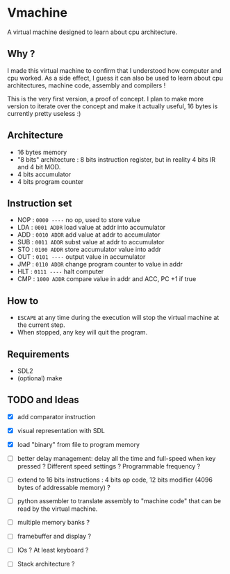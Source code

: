 # Vmachine

A virtual machine designed to learn about cpu architecture.

## Why ?

I made this virtual machine to confirm that I understood how computer and cpu worked.
As a side effect, I guess it can also be used to learn about cpu architectures, machine code, assembly and compilers !

This is the very first version, a proof of concept. I plan to make more version to iterate over the concept and make it actually useful, 16 bytes is currently pretty useless :)

## Architecture

- 16 bytes memory
- "8 bits" architecture : 8 bits instruction register, but in reality 4 bits IR and 4 bit MOD.
- 4 bits accumulator
- 4 bits program counter

## Instruction set

- NOP : ```0000 ----``` no op, used to store value
- LDA : ```0001 ADDR``` load value at addr into accumulator
- ADD : ```0010 ADDR``` add value at addr to accumulator
- SUB : ```0011 ADDR``` subst value at addr to accumulator
- STO : ```0100 ADDR``` store accumulator value into addr
- OUT : ```0101 ----``` output value in accumulator
- JMP : ```0110 ADDR``` change program counter to value in addr
- HLT : ```0111 ----``` halt computer
- CMP : ```1000 ADDR``` compare value in addr and ACC, PC +1 if true

## How to

- ```ESCAPE``` at any time during the execution will stop the virtual machine at the current step.
- When stopped, any key will quit the program.

## Requirements

- SDL2
- (optional) make

## TODO and Ideas

- [x] add comparator instruction
- [x] visual representation with SDL
- [x] load "binary" from file to program memory
- [ ] better delay management: delay all the time and full-speed when key pressed ? Different speed settings ? Programmable frequency ?
- [ ] extend to 16 bits instructions : 4 bits op code, 12 bits modifier (4096 bytes of addressable memory) ?
- [ ] python assembler to translate assembly to "machine code" that can be read by the virtual machine.
- [ ] multiple memory banks ?
- [ ] framebuffer and display ?
- [ ] IOs ? At least keyboard ?
- [ ] Stack architecture ?

